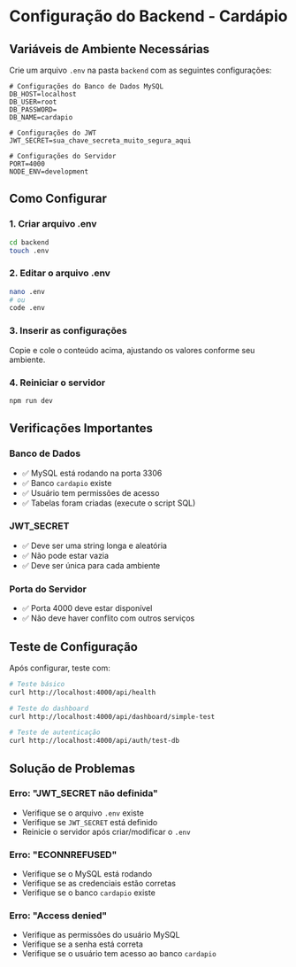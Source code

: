 # Configuração do Backend - Cardápio

## Variáveis de Ambiente Necessárias

Crie um arquivo `.env` na pasta `backend` com as seguintes configurações:

```env
# Configurações do Banco de Dados MySQL
DB_HOST=localhost
DB_USER=root
DB_PASSWORD=
DB_NAME=cardapio

# Configurações do JWT
JWT_SECRET=sua_chave_secreta_muito_segura_aqui

# Configurações do Servidor
PORT=4000
NODE_ENV=development
```

## Como Configurar

### 1. **Criar arquivo .env**
```bash
cd backend
touch .env
```

### 2. **Editar o arquivo .env**
```bash
nano .env
# ou
code .env
```

### 3. **Inserir as configurações**
Copie e cole o conteúdo acima, ajustando os valores conforme seu ambiente.

### 4. **Reiniciar o servidor**
```bash
npm run dev
```

## Verificações Importantes

### **Banco de Dados**
- ✅ MySQL está rodando na porta 3306
- ✅ Banco `cardapio` existe
- ✅ Usuário tem permissões de acesso
- ✅ Tabelas foram criadas (execute o script SQL)

### **JWT_SECRET**
- ✅ Deve ser uma string longa e aleatória
- ✅ Não pode estar vazia
- ✅ Deve ser única para cada ambiente

### **Porta do Servidor**
- ✅ Porta 4000 deve estar disponível
- ✅ Não deve haver conflito com outros serviços

## Teste de Configuração

Após configurar, teste com:

```bash
# Teste básico
curl http://localhost:4000/api/health

# Teste do dashboard
curl http://localhost:4000/api/dashboard/simple-test

# Teste de autenticação
curl http://localhost:4000/api/auth/test-db
```

## Solução de Problemas

### **Erro: "JWT_SECRET não definida"**
- Verifique se o arquivo `.env` existe
- Verifique se `JWT_SECRET` está definido
- Reinicie o servidor após criar/modificar o `.env`

### **Erro: "ECONNREFUSED"**
- Verifique se o MySQL está rodando
- Verifique se as credenciais estão corretas
- Verifique se o banco `cardapio` existe

### **Erro: "Access denied"**
- Verifique as permissões do usuário MySQL
- Verifique se a senha está correta
- Verifique se o usuário tem acesso ao banco `cardapio`
